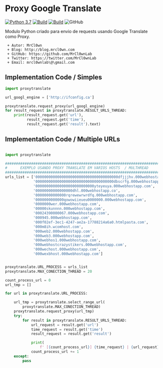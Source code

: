 # Proxy Google Translate
 
[![Python 3.7](https://img.shields.io/badge/python-3.7-yellow.svg)](https://www.python.org/)
[![Build](https://img.shields.io/badge/Supported_OS-Linux-orange.svg)]()
[![Build](https://img.shields.io/badge/Supported_OS-Mac-orange.svg)]()
![GitHub](https://img.shields.io/github/license/MrCl0wnLab/SenderMailgunPython?color=blue)

Modulo Python criado para envio de requests usando Google Translate como Proxy.

```
 + Autor: MrCl0wn
 + Blog: http://blog.mrcl0wn.com
 + GitHub: https://github.com/MrCl0wnLab
 + Twitter: https://twitter.com/MrCl0wnLab
 + Email: mrcl0wnlab\@\gmail.com
```

## Implementation Code / Simples
```python
import proxytranslate

url_googl_engine = ['http://ifconfig.ca']

proxytranslate.request_proxy(url_googl_engine)
for result_request in proxytranslate.RESULT_URLS_THREAD:
    print(result_request.get('url'),
          result_request.get('time'),
          result_request.get('result').text)
```
## Implementation Code / Multiple URLs
```python

import proxytranslate

#########################################################################
#      EXEMPLO USANDO PROXY TRANSLATE EM VARIOS HOSTS  / MULTHREAD      #
#########################################################################
urls_list = ['00000000000000000000000000000000000000dfjjjhv.000webhostapp.com',
             '000000000000000000000000000000000000dbscrfg.000webhostapp.com',
             '000000000000000000000000000yteyeuya.000webhostapp.com',
             '00000000000000000dhl.000webhostapp.co',
             '00000000000000rqrewewrwrdfq.000webhostapp.com',
             '0000000000000qowowiieueu0000000.000webhostapp.com',
             '0000000wer.000webhostapp.com',
             '00000skunnnn.000webhostapp.com',
             '00024390000067.000webhostapp.com',
             '000945.000webhostapp.com',
             '000f02ef-3ec1-4247-ae2a-17788214a6a0.htmlpasta.com',
             '000m8ih.wcomhost.com',
             '000web2.000webhostapp.com',
             '000web3.000webhostapp.com',
             '000webhos1.000webhostapp.com',
             '000webhostcrazystikers.000webhostapp.com',
             '000wechost.000webhostapp.com',
             '000wexbhost.000webhostapp.com']


proxytranslate.URL_PROCESS = urls_list
proxytranslate.MAX_CONECTION_THREAD = 20

count_process_url = 0
url_tmp = []

for url in proxytranslate.URL_PROCESS:

    url_tmp = proxytranslate.select_range_url(
        proxytranslate.MAX_CONECTION_THREAD)
    proxytranslate.request_proxy(url_tmp)
    try:
        for result in proxytranslate.RESULT_URLS_THREAD:
            url_request = result.get('url')
            time_request = result.get('time')
            result_request = result.get('result')

            print(
                f' [{count_process_url}] {time_request} | {url_request} | {result_request.status_code}')
            count_process_url += 1
    except:
        pass

```

